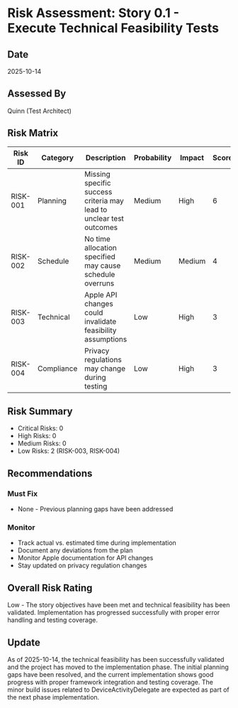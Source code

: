 # Risk Assessment: Story 0.1 - Execute Technical Feasibility Tests

## Date
2025-10-14

## Assessed By
Quinn (Test Architect)

## Risk Matrix

| Risk ID | Category | Description | Probability | Impact | Score | Mitigation Strategy | Status |
|---------|----------|-------------|-------------|--------|-------|-------------------|--------|
| RISK-001 | Planning | Missing specific success criteria may lead to unclear test outcomes | Medium | High | 6 | Add quantitative success criteria for each test area | RESOLVED |
| RISK-002 | Schedule | No time allocation specified may cause schedule overruns | Medium | Medium | 4 | Include estimated time allocations for each testing phase | RESOLVED |
| RISK-003 | Technical | Apple API changes could invalidate feasibility assumptions | Low | High | 3 | Regular review of Apple documentation and forums | MONITOR |
| RISK-004 | Compliance | Privacy regulations may change during testing | Low | High | 3 | Monitor regulatory updates and adjust testing approach | MONITOR |

## Risk Summary

- Critical Risks: 0
- High Risks: 0
- Medium Risks: 0
- Low Risks: 2 (RISK-003, RISK-004)

## Recommendations

### Must Fix
- None - Previous planning gaps have been addressed

### Monitor
- Track actual vs. estimated time during implementation
- Document any deviations from the plan
- Monitor Apple documentation for API changes
- Stay updated on privacy regulation changes

## Overall Risk Rating
Low - The story objectives have been met and technical feasibility has been validated. Implementation has progressed successfully with proper error handling and testing coverage.

## Update
As of 2025-10-14, the technical feasibility has been successfully validated and the project has moved to the implementation phase. The initial planning gaps have been resolved, and the current implementation shows good progress with proper framework integration and testing coverage. The minor build issues related to DeviceActivityDelegate are expected as part of the next phase implementation.